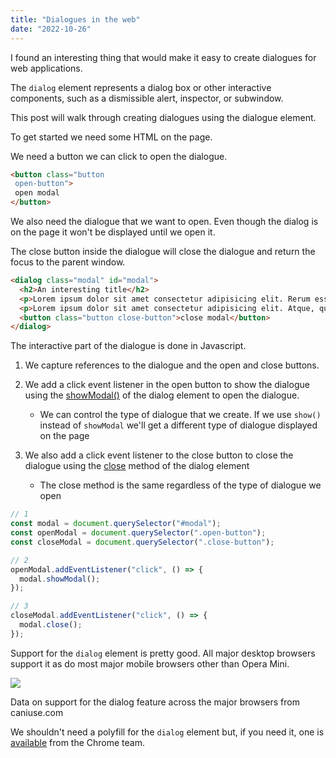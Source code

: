 ```yaml
---
title: "Dialogues in the web"
date: "2022-10-26"
---
```


I found an interesting thing that would make it easy to create dialogues for web applications.

The `dialog` element represents a dialog box or other interactive components, such as a dismissible alert, inspector, or subwindow.

This post will walk through creating dialogues using the dialogue element.

To get started we need some HTML on the page.

We need a button we can click to open the dialogue.

```html
<button class="button
 open-button">
 open modal
</button>
```

We also need the dialogue that we want to open. Even though the dialog is on the page it won't be displayed until we open it.

The close button inside the dialogue will close the dialogue and return the focus to the parent window.

```html
<dialog class="modal" id="modal">
  <h2>An interesting title</h2>
  <p>Lorem ipsum dolor sit amet consectetur adipisicing elit. Rerum esse nisi, laboriosam illum temporibus ipsam?</p>
  <p>Lorem ipsum dolor sit amet consectetur adipisicing elit. Atque, quo.</p>
  <button class="button close-button">close modal</button>
</dialog>
```

The interactive part of the dialogue is done in Javascript.

1. We capture references to the dialogue and the open and close buttons.
2. We add a click event listener in the open button to show the dialogue using the [showModal()](https://developer.mozilla.org/en-US/docs/Web/API/HTMLDialogElement/showModal) of the dialog element to open the dialogue.
    
    - We can control the type of dialogue that we create. If we use `show()` instead of `showModal` we'll get a different type of dialogue displayed on the page
3. We also add a click event listener to the close button to close the dialogue using the [close](https://developer.mozilla.org/en-US/docs/Web/API/HTMLDialogElement/close) method of the dialog element
    
    - The close method is the same regardless of the type of dialogue we open

```js
// 1
const modal = document.querySelector("#modal");
const openModal = document.querySelector(".open-button");
const closeModal = document.querySelector(".close-button");

// 2
openModal.addEventListener("click", () => {
  modal.showModal();
});

// 3
closeModal.addEventListener("click", () => {
  modal.close();
});
```

Support for the `dialog` element is pretty good. All major desktop browsers support it as do most major mobile browsers other than Opera Mini.

 ![](https://caniuse.bitsofco.de/static/v1/dialog-1664931209010.jpg) 

Data on support for the dialog feature across the major browsers from caniuse.com

We shouldn't need a polyfill for the `dialog` element but, if you need it, one is [available](https://github.com/GoogleChrome/dialog-polyfill) from the Chrome team.
